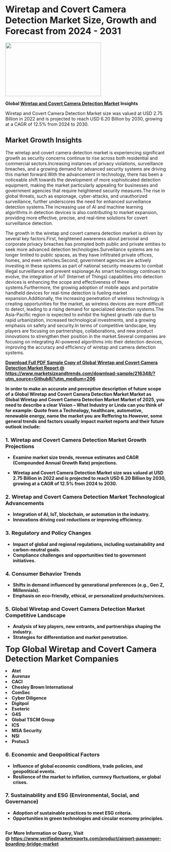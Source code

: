 <H1>Wiretap and Covert Camera Detection Market Size, Growth and Forecast from 2024 - 2031</H1><img class="aligncenter size-medium wp-image-584254" src="https://thirdeyenews.in/wp-content/uploads/2024/09/Global-Market-Research-300x168.jpeg" alt="" width="300" height="168" /><p><strong>Global&nbsp;<a href="https://www.marketsizeandtrends.com/download-sample/216348/?utm_source=Github8j?utm_medium=206">Wiretap and Covert Camera Detection Market</a> Insights</strong></p><p>Wiretap and Covert Camera Detection Market size was valued at USD 2.75 Billion in 2022 and is projected to reach USD 6.20 Billion by 2030, growing at a CAGR of 12.5% from 2024 to 2030.</p><p><h2>Market Growth Insights</h2> <p>The wiretap and covert camera detection market is experiencing significant growth as security concerns continue to rise across both residential and commercial sectors.Increasing instances of privacy violations, surveillance breaches, and a growing demand for advanced security systems are driving this market forward.With the advancement in technology, there has been a noticeable shift towards the development of more sophisticated detection equipment, making the market particularly appealing for businesses and government agencies that require heightened security measures.The rise in global threats, such as espionage, cyber-attacks, and unauthorized surveillance, further underscores the need for enhanced surveillance detection systems.The increasing use of AI and machine learning algorithms in detection devices is also contributing to market expansion, providing more effective, precise, and real-time solutions for covert surveillance detection.</p> <p><strong><a href="#"></a></strong></p> <p>The growth in the wiretap and covert camera detection market is driven by several key factors.First, heightened awareness about personal and corporate privacy breaches has prompted both public and private entities to seek more advanced detection technologies.Surveillance systems are no longer limited to public spaces, as they have infiltrated private offices, homes, and even vehicles.Second, government agencies are actively investing in these systems as part of national security measures to combat illegal surveillance and prevent espionage.As smart technology continues to evolve, the integration of IoT (Internet of Things) capabilities into detection devices is enhancing the scope and effectiveness of these systems.Furthermore, the growing adoption of mobile apps and portable handheld devices for real-time detection is fueling market expansion.Additionally, the increasing penetration of wireless technology is creating opportunities for the market, as wireless devices are more difficult to detect, leading to a rising demand for specialized detection systems.The Asia-Pacific region is expected to exhibit the highest growth rate due to rapid urbanization, increased technological investments, and a growing emphasis on safety and security.In terms of competitive landscape, key players are focusing on partnerships, collaborations, and new product innovations to strengthen their position in the market.Several companies are focusing on integrating AI-powered algorithms into their detection devices, improving the accuracy and efficiency of wiretap and camera detection systems.<p><strong><a href="#"></p><p><span class=""><strong>Download Full PDF Sample Copy of Global Wiretap and Covert Camera Detection Market Report</strong> @ <a href="https://www.marketsizeandtrends.com/download-sample/216348/?utm_source=Github8j?utm_medium=206" target="_blank">https://www.marketsizeandtrends.com/download-sample/216348/?utm_source=Github8j?utm_medium=206</a></span></p><p>In order to make an accurate and perceptive description of future scope of a Global&nbsp;Wiretap and Covert Camera Detection Market Market as Global&nbsp;Wiretap and Covert Camera Detection Market Market of 2025, you need to describe a clear Vision &ndash; What Industry or Linda can you think of for example: Quote from a Technology, healthcare, automotive, renewable energy, name the market you are Reffering to.However, some general trends and factors usually impact market reports and their future outlook include:</p><h3>1.&nbsp;<strong>Wiretap and Covert Camera Detection Market Growth Projections</strong></h3><ul><li>Examine market size trends, revenue estimates and CAGR (Compounded Annual Growth Rate) projections.</li><li><p>Wiretap and Covert Camera Detection Market size was valued at USD 2.75 Billion in 2022 and is projected to reach USD 6.20 Billion by 2030, growing at a CAGR of 12.5% from 2024 to 2030.</p></li></ul><h3>2.&nbsp;<strong>Wiretap and Covert Camera Detection Market Technological Advancements</strong></h3><ul><li>Integration of AI, IoT, blockchain, or automation in the industry.</li><li>Innovations driving cost reductions or improving efficiency.</li></ul><h3>3.&nbsp;<strong>Regulatory and Policy Changes</strong></h3><ul><li>Impact of global and regional regulations, including sustainability and carbon-neutral goals.</li><li>Compliance challenges and opportunities tied to government initiatives.</li></ul><h3>4.&nbsp;<strong>Consumer Behavior Trends</strong></h3><ul><li>Shifts in demand influenced by generational preferences (e.g., Gen Z, Millennials).</li><li>Emphasis on eco-friendly, ethical, or personalized products/services.</li></ul><h3>5.&nbsp;<strong>Global Wiretap and Covert Camera Detection Market Competitive Landscape</strong></h3><ul><li>Analysis of key players, new entrants, and partnerships shaping the industry.</li><li>Strategies for differentiation and market penetration.</li></ul><p data-pm-slice="1 1 []"><span style="color: inherit; font-family: inherit; font-size: 25px;">Top Global Wiretap and Covert Camera Detection Market Companies</span></p><div class="" data-test-id=""><p><li>Atet</li><li> Aurenav</li><li> CACI</li><li> Chesley Brown International</li><li> ComSec</li><li> Cyber Diligence</li><li> Digitpol</li><li> Esoteric</li><li> G4S</li><li> Global TSCM Group</li><li> ICS</li><li> MSA Security</li><li> NSI</li><li> Protus3</li></p></div><h3>6.&nbsp;<strong>Economic and Geopolitical Factors</strong></h3><ul><li>Influence of global economic conditions, trade policies, and geopolitical events.</li><li>Resilience of the market to inflation, currency fluctuations, or global crises.</li></ul><h3>7.&nbsp;<strong>Sustainability and ESG (Environmental, Social, and Governance)</strong></h3><ul><li>Adoption of sustainable practices to meet ESG criteria.</li><li>Opportunities in green technologies and circular economy principles.</li></ul><h2><strong style="font-size: 14px;">For More Information or Query, Visit @&nbsp;</strong><a style="background-color: #ffffff; font-size: 14px;" href="https://www.marketsizeandtrends.com/report/wiretap-and-covert-camera-detection-market/" target="_blank">https://www.verifiedmarketreports.com/product/airport-passenger-boarding-bridge-market</a></h2>